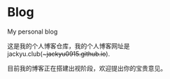 Blog
=======
My personal blog

这是我的个人博客仓库，我的个人博客网址是jackyu.club(~~~jackyu0915.github.io~~).

目前我的博客正在搭建出视阶段，欢迎提出你的宝贵意见。
